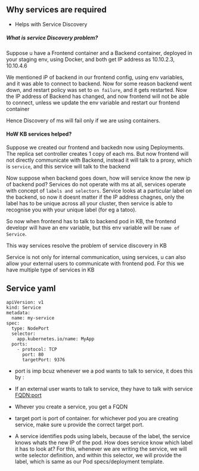 


## Why services are required

- Helps with Service Discovery

##### What is service Discovery problem?

Suppose u have a Frontend container and a Backend container, deployed in your staging env, using Docker, and both get IP address as 10.10.2.3, 10.10.4.6

We mentioned iP of backend in our frontend config, using env variables, and it was able to connect to backend. Now for some reason backend went down, and restart policy was set to `on failure`, and it gets restarted. Now the IP address of Backend has changed, and now frontend will not be able to connect, unless we update the env variable and restart our frontend container

Hence Discovery of ms will fail only if we are using containers.

#### HoW KB services helped?

Suppose we created our frontend and backedn now using Deployments. The replica set controller creates 1 copy of each ms. But now frontend will not directly communicate with Backend, instead it will talk to a proxy, which is `service`, and this service will talk to the backend 

Now suppose when backend goes down, how will service know the new ip of backend pod? Services do not operate with ms at all, services operate with concept of `labels and selectors`. Service looks at a particular label on the backend, so now it doesnt matter if the IP address chagnes, only the label has to be unique across all your cluster, then service is able to recognise you with your unique label (for eg a tatoo).

So now when frontend has to talk to backend pod in KB, the frontend developr will have an env variable, but this env variable will be `name of Service`.

This way services resolve the problem of service discovery in KB

Service is not only for internal communication, using services, u can also allow your external users to communicate with frontend pod. For this we have multiple type of services in KB


## Service yaml

```
apiVersion: v1
kind: Service
metadata:
  name: my-service
spec:
  type: NodePort
  selector:
    app.kubernetes.io/name: MyApp
  ports:
    - protocol: TCP
      port: 80
      targetPort: 9376
```

- port is imp bcuz whenever we a pod wants to talk to service, it does this by <service-name>:<port of service>
- If an external user wants to talk to service, they have to talk with service <FQDN:port>
- Whever you create a service, you get a FQDN
- target port is port of container. for whichever pod you are creating service, make sure u provide the correct target port.

- A service identifies pods using labels, because of the label, the service knows whats the new IP of the pod. How does service know which label it has to look at? For this, whenever we are writing the service, we will write selector definition, and within this selector, we will provide the label, which is same as our Pod specs/deployment template.




